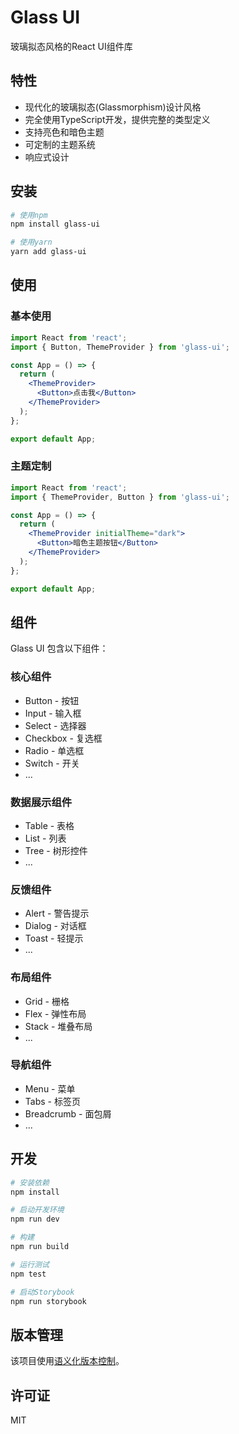# Glass UI

玻璃拟态风格的React UI组件库

## 特性

- 现代化的玻璃拟态(Glassmorphism)设计风格
- 完全使用TypeScript开发，提供完整的类型定义
- 支持亮色和暗色主题
- 可定制的主题系统
- 响应式设计

## 安装

```bash
# 使用npm
npm install glass-ui

# 使用yarn
yarn add glass-ui
```

## 使用

### 基本使用

```jsx
import React from 'react';
import { Button, ThemeProvider } from 'glass-ui';

const App = () => {
  return (
    <ThemeProvider>
      <Button>点击我</Button>
    </ThemeProvider>
  );
};

export default App;
```

### 主题定制

```jsx
import React from 'react';
import { ThemeProvider, Button } from 'glass-ui';

const App = () => {
  return (
    <ThemeProvider initialTheme="dark">
      <Button>暗色主题按钮</Button>
    </ThemeProvider>
  );
};

export default App;
```

## 组件

Glass UI 包含以下组件：

### 核心组件

- Button - 按钮
- Input - 输入框
- Select - 选择器
- Checkbox - 复选框
- Radio - 单选框
- Switch - 开关
- ...

### 数据展示组件

- Table - 表格
- List - 列表
- Tree - 树形控件
- ...

### 反馈组件

- Alert - 警告提示
- Dialog - 对话框
- Toast - 轻提示
- ...

### 布局组件

- Grid - 栅格
- Flex - 弹性布局
- Stack - 堆叠布局
- ...

### 导航组件

- Menu - 菜单
- Tabs - 标签页
- Breadcrumb - 面包屑
- ...

## 开发

```bash
# 安装依赖
npm install

# 启动开发环境
npm run dev

# 构建
npm run build

# 运行测试
npm test

# 启动Storybook
npm run storybook
```

## 版本管理

该项目使用[语义化版本控制](https://semver.org/)。

## 许可证

MIT 